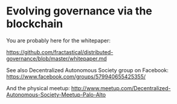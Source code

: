 Evolving governance via the blockchain
======================

You are probably here for the whitepaper:

https://github.com/fractastical/distributed-governance/blob/master/whitepaper.md




See also Decentralized Autonomous Society group on Facebook: https://www.facebook.com/groups/579940655425355/

And the physical meetup: http://www.meetup.com/Decentralized-Autonomous-Society-Meetup-Palo-Alto

